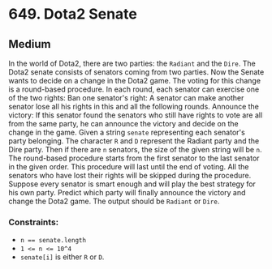 # 649. Dota2 Senate

## Medium

In the world of Dota2, there are two parties: the `Radiant` and the `Dire`. The Dota2 senate consists of senators
coming from two parties. Now the Senate wants to decide on a change in the Dota2 game. The voting for this change is a
round-based procedure. In each round, each senator can exercise one of the two rights: Ban one senator's right: A
senator can make another senator lose all his rights in this and all the following rounds. Announce the victory: If this
senator found the senators who still have rights to vote are all from the same party, he can announce the victory and
decide on the change in the game. Given a string `senate` representing each senator's party belonging. The character `R`
and `D` represent the Radiant party and the Dire party. Then if there are `n` senators, the size of the given string
will be `n`. The round-based procedure starts from the first senator to the last senator in the given order. This
procedure will last until the end of voting. All the senators who have lost their rights will be skipped during the
procedure. Suppose every senator is smart enough and will play the best strategy for his own party. Predict which party
will finally announce the victory and change the Dota2 game. The output should be `Radiant` or `Dire`.

### Constraints:

- `n == senate.length`
- `1 <= n <= 10^4`
- `senate[i]` is either `R` or `D`.
